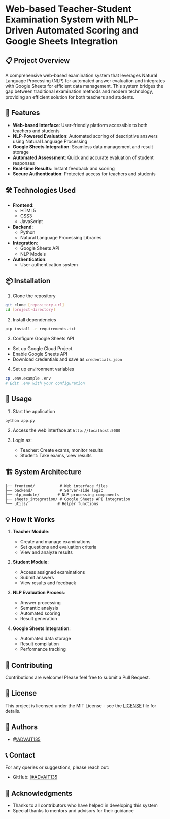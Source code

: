 # Web-based Teacher-Student Examination System with NLP-Driven Automated Scoring and Google Sheets Integration

## 📋 Project Overview
A comprehensive web-based examination system that leverages Natural Language Processing (NLP) for automated answer evaluation and integrates with Google Sheets for efficient data management. This system bridges the gap between traditional examination methods and modern technology, providing an efficient solution for both teachers and students.

## 🚀 Features
- **Web-based Interface**: User-friendly platform accessible to both teachers and students
- **NLP-Powered Evaluation**: Automated scoring of descriptive answers using Natural Language Processing
- **Google Sheets Integration**: Seamless data management and result storage
- **Automated Assessment**: Quick and accurate evaluation of student responses
- **Real-time Results**: Instant feedback and scoring
- **Secure Authentication**: Protected access for teachers and students

## 🛠️ Technologies Used
- **Frontend**: 
  - HTML5
  - CSS3
  - JavaScript
- **Backend**:
  - Python
  - Natural Language Processing Libraries
- **Integration**:
  - Google Sheets API
  - NLP Models
- **Authentication**:
  - User authentication system

## 📦 Installation
1. Clone the repository
```bash
git clone [repository-url]
cd [project-directory]
```

2. Install dependencies
```bash
pip install -r requirements.txt
```

3. Configure Google Sheets API
- Set up Google Cloud Project
- Enable Google Sheets API
- Download credentials and save as `credentials.json`

4. Set up environment variables
```bash
cp .env.example .env
# Edit .env with your configuration
```

## 🔧 Usage
1. Start the application
```bash
python app.py
```

2. Access the web interface at `http://localhost:5000`

3. Login as:
   - Teacher: Create exams, monitor results
   - Student: Take exams, view results

## 🏗️ System Architecture
```
├── frontend/           # Web interface files
├── backend/            # Server-side logic
├── nlp_module/        # NLP processing components
├── sheets_integration/ # Google Sheets API integration
└── utils/             # Helper functions
```

## 💡 How It Works
1. **Teacher Module**:
   - Create and manage examinations
   - Set questions and evaluation criteria
   - View and analyze results

2. **Student Module**:
   - Access assigned examinations
   - Submit answers
   - View results and feedback

3. **NLP Evaluation Process**:
   - Answer processing
   - Semantic analysis
   - Automated scoring
   - Result generation

4. **Google Sheets Integration**:
   - Automated data storage
   - Result compilation
   - Performance tracking

## 🤝 Contributing
Contributions are welcome! Please feel free to submit a Pull Request.

## 📝 License
This project is licensed under the MIT License - see the [LICENSE](LICENSE) file for details.

## 👥 Authors
- [@ADVAIT135](https://github.com/ADVAIT135)

## 📞 Contact
For any queries or suggestions, please reach out:
- GitHub: [@ADVAIT135](https://github.com/ADVAIT135)

## 🙏 Acknowledgments
- Thanks to all contributors who have helped in developing this system
- Special thanks to mentors and advisors for their guidance
```
